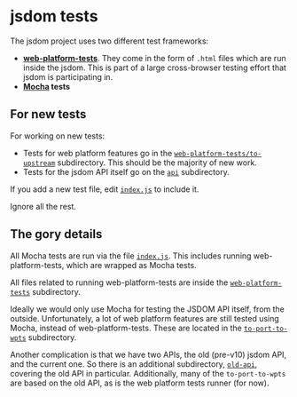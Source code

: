 # jsdom tests

The jsdom project uses two different test frameworks:

* [**web-platform-tests**](http://www.web-platform-tests.org/). They come in the form of `.html` files which are run inside the jsdom. This is part of a large cross-browser testing effort that jsdom is participating in.
* **[Mocha](https://mochajs.org/) tests**

## For new tests

For working on new tests:

- Tests for web platform features go in the [`web-platform-tests/to-upstream`](./web-platform-tests/to-upstream/) subdirectory. This should be the majority of new work.
- Tests for the jsdom API itself go on the [`api`](./api/) subdirectory.

If you add a new test file, edit [`index.js`](./index.js) to include it.

Ignore all the rest.

## The gory details

All Mocha tests are run via the file [`index.js`](./index.js). This includes running web-platform-tests, which are wrapped as Mocha tests.

All files related to running web-platform-tests are inside the [`web-platform-tests`](./web-platform-tests/) subdirectory.

Ideally we would only use Mocha for testing the JSDOM API itself, from the outside. Unfortunately, a lot of web platform features are still tested using Mocha, instead of web-platform-tests. These are located in the [`to-port-to-wpts`](./to-port-to-wpts/) subdirectory.

Another complication is that we have two APIs, the old (pre-v10) jsdom API, and the current one. So there is an additional subdirectory, [`old-api`](./old-api/), covering the old API in particular. Additionally, many of the `to-port-to-wpts` are based on the old API, as is the web platform tests runner (for now).
